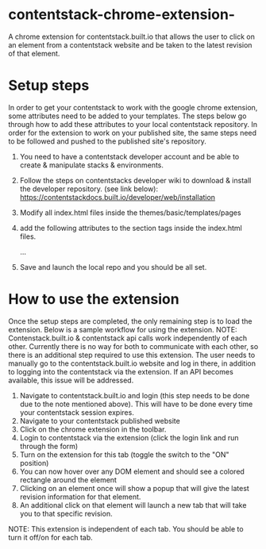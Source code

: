 # contentstack-chrome-extension-
A chrome extension for contentstack.built.io that allows the user to click on an element from a contentstack website and be taken to the latest revision of that element.


# Setup steps
In order to get your contentstack to work with the google chrome extension, some attributes need to be added to your templates. The steps below go through how to add these attributes to your local contentstack repository. In order for the extension to work on your published site, the same steps need to be followed and pushed to the published site's repository.

1. You need to have a contentstack developer account and be able to create & manipulate stacks & environments. 
2. Follow the steps on contentstacks developer wiki to download & install the developer repository. (see link below): https://contentstackdocs.built.io/developer/web/installation
3. Modify all index.html files inside the themes/basic/templates/pages
4. add the following attributes to the section tags inside the index.html files. 

     <section data-content-type-id="{{content_type}}" data-entry-id="{{entry.uid}}">...</section>

    
5. Save and launch the local repo and you should be all set.


# How to use the extension
Once the setup steps are completed, the only remaining step is to load the extension. Below is a sample workflow for using the extension. 
NOTE: Contenstack.built.io & contentstack api calls work independently of each other. Currently there is no way for both to communicate with each other, so there is an additional step required to use this extension. The user needs to manually go to the contentstack.built.io website and log in there, in addition to logging into the contentstack via the extension. If an API becomes available, this issue will be addressed.

1. Navigate to contentstack.built.io and login (this step needs to be done due to the note mentioned above). This will have to be done every time your contentstack session expires.
2. Navigate to your contentstack published website
3. Click on the chrome extension in the toolbar. 
4. Login to contentstack via the extension (click the login link and run through the form)
5. Turn on the extension for this tab (toggle the switch to the "ON" position)
6. You can now hover over any DOM element and should see a colored rectangle around the element
7. Clicking on an element once will show a popup that will give the latest revision information for that element.
8. An additional click on that element will launch a new tab that will take you to that specific revision.


NOTE: This extension is independent of each tab. You should be able to turn it off/on for each tab. 
